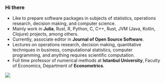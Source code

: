 ### Hi there 

- Like to prepare software packages in subjects of statistics, operations research, decision making, and computer science.
- Mainly work in **Julia**, Rust, R, Python, C, C++, Rust, JVM (Java, Kotlin, Clojure) projects, among others.
- Currently, associate editor in **Journal of Open Source Software**.
- Lectures on operations research, decision making, quantitative techniques in business, computational statistics, computer programming, and anything requires scientific computation.
- Full time professor of numerical methods at **Istanbul University**, Faculty of Economics, Department of **Econometrics**.

![](https://komarev.com/ghpvc/?username=jbytecode&color=blueviolet)
  


